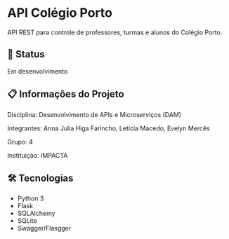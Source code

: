 # API Colégio Porto

API REST para controle de professores, turmas e alunos do Colégio Porto.

## 🚧 Status
Em desenvolvimento

## 📋 Informações do Projeto

Disciplina: Desenvolvimento de APIs e Microserviços (DAM)

Integrantes: Anna Julia Higa Farincho, Letícia Macedo, Evelyn Mercês

Grupo: 4

Instituição: IMPACTA

## 🛠️ Tecnologias
- Python 3
- Flask
- SQLAlchemy
- SQLite
- Swagger/Flasgger
